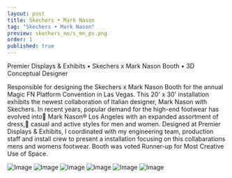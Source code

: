 ```yaml
---
layout: post
title: Skechers • Mark Nason
tag: "Skechers • Mark Nason"
preview: skechers_mn/s_mn_pv.png
order: 1
published: true
---
```

Premier Displays & Exhibits • Skechers x Mark Nason Booth • 3D Conceptual Designer

Responsible for designing the Skechers x Mark Nason Booth for the annual Magic FN Platform Convention in Las Vegas. This 20' x 30' installation exhibits the newest collaboration of Italian designer, Mark Nason with Skechers.  In recent years, popular demand for the high-end footwear has evolved into Mark Nason® Los Angeles with an expanded assortment of dress, casual and active styles for men and women. Designed at Premier Displays & Exhibits, I coordinated with my engineering team, production staff and install crew to present a installation focusing on this collabarations mens and womens footwear. Booth was voted Runner-up for Most Creative Use of Space. 

![Image](s_mn_1.png)
![Image](s_mn_2.png)
![Image](s_mn_3.png)
![Image](s_mn_4.png)
![Image](s_mn_5.png)
![Image](s_mn_6.png)